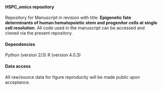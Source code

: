 #### HSPC_omics repository

Repository for Manuscript in revision with title: **Epigenetic fate determinants of human hematopoietic stem and progenitor cells at single cell resolution**. All code used in the manuscript can be accessed and cloned via the present repository.

#### Dependencies
Python (version 2/3)
R (version 4.0.3)

#### Data access
All raw/source data for figure reproducity will be made public upon acceptance.
